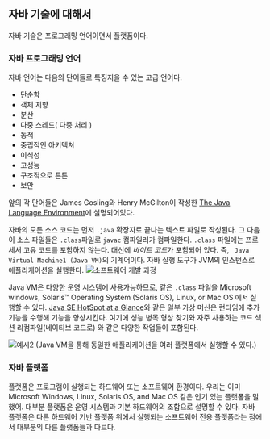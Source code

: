 ## 자바 기술에 대해서
자바 기술은 프로그래밍 언어이면서 플랫폼이다. 

### 자바 프로그래밍 언어

자바 언어는 다음의 단어들로 특징지을 수 있는 고급 언어다. 

- 단순함
- 객체 지향
- 분산
- 다중 스레드( 다중 처리 )
- 동적
- 중립적인 아키텍쳐
- 이식성
- 고성능
- 구조적으로 튼튼
- 보안 

앞의 각 단어들은 James Gosling와 Henry McGilton이 작성한  [The Java Language Environment](https://www.oracle.com/java/technologies/language-environment.html)에 설명되어있다. 

자바의 모든 소스 코드는 먼저 `.java` 확장자로 끝나는 텍스트 파일로 작성된다. 
그 다음 이 소스 파일들은 `.class`파일로 `javac` 컴파일러가 컴파일한다. `.class` 파일에는 프로세서 고유  코드를 포함하지 않는다. 대신에 *바이트 코드*가 포함되어 있다. 즉, ` Java Virtual Machine1 (Java VM)`의 기계어이다. 자바 실행 도구가 JVM의 인스턴스로 애플리케이션을 실행한다. 
![소프트웨어 개발 과정](https://docs.oracle.com/javase/tutorial/figures/getStarted/getStarted-compiler.gif)

Java VM은 다양한 운영 시스템에 사용가능하므로, 같은 `.class` 파일을 Microsoft windows, Solaris™ Operating System (Solaris OS), Linux, or Mac OS 에서 실행할 수 있다. [Java SE HotSpot at a Glance](https://www.oracle.com/java/technologies/javase/javase-core-technologies-apis.html)와 같은 일부 가상 머신은 런타임에 추가 기능을 수행해 기능을 향상시킨다. 여기에 성능 병목 형상 찾기와 자주 사용하는 코드 섹션 리컴파일(네이티브 코드로) 와 같은 다양한 작업들이 포함된다.

![예시2](https://docs.oracle.com/javase/tutorial/figures/getStarted/helloWorld.gif)
(Java VM을 통해 동일한 애플리케이션을 여러 플랫폼에서 실행할 수 있다.)

### 자바 플랫폼

플랫폼은 프로그램이 실행되는 하드웨어 또는 소프트웨어 환경이다. 우리는 이미 Microsoft Windows, Linux, Solaris OS, and Mac OS 같은 인기 있는 플랫폼을 말했어. 대부분 플랫폼은 운영 시스템과 기본 하드웨어의 조합으로 설명할 수 있다. 자바 플랫폼은 다른 하드웨어 기반 플랫폼 위에서 실행되는 소프트웨어 전용 플랫폼라는 점에서 대부분의 다른 플랫폼들과 다르다. 
